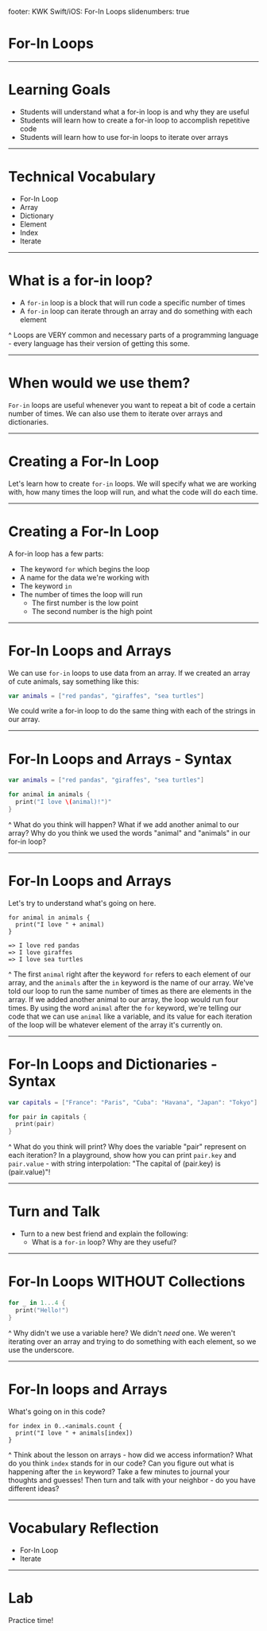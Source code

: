 footer: KWK Swift/iOS: For-In Loops
slidenumbers: true

# For-In Loops

---

# Learning Goals

* Students will understand what a for-in loop is and why they are useful
* Students will learn how to create a for-in loop to accomplish repetitive code
* Students will learn how to use for-in loops to iterate over arrays

---

# Technical Vocabulary

* For-In Loop
* Array
* Dictionary
* Element
* Index
* Iterate

---

# What is a for-in loop?

* A `for-in` loop is a block that will run code a specific number of times
* A `for-in` loop can iterate through an array and do something with each element

^ Loops are VERY common and necessary parts of a programming language - every language has their version of getting this some.

---

# When would we use them?

`For-in` loops are useful whenever you want to repeat a bit of code a certain number of times. We can also use them to iterate over arrays and dictionaries.

---

# Creating a For-In Loop

Let's learn how to create `for-in` loops. We will specify what we are working with, how many times the loop will run, and what the code will do each time.

---

# Creating a For-In Loop

A for-in loop has a few parts:

* The keyword `for` which begins the loop
* A name for the data we're working with
* The keyword `in`
* The number of times the loop will run
  - The first number is the low point
  - The second number is the high point

---

# For-In Loops and Arrays

We can use `for-in` loops to use data from an array. If we created an array of cute animals, say something like this:

```swift
var animals = ["red pandas", "giraffes", "sea turtles"]
```

We could write a for-in loop to do the same thing with each of the strings in our array.

---

# For-In Loops and Arrays - Syntax

```swift
var animals = ["red pandas", "giraffes", "sea turtles"]

for animal in animals {
  print("I love \(animal)!")"
}
```

^ What do you think will happen? What if we add another animal to our array? Why do you think we used the words "animal" and "animals" in our for-in loop?

---

# For-In Loops and Arrays

Let's try to understand what's going on here.

```
for animal in animals {
  print("I love " + animal)
}

=> I love red pandas
=> I love giraffes
=> I love sea turtles
```

^ The first `animal` right after the keyword `for` refers to each element of our array, and the `animals` after the `in` keyword is the name of our array.
We've told our loop to run the same number of times as there are elements in the array. If we added another animal to our array, the loop would run four times.
By using the word `animal` after the `for` keyword, we're telling our code that we can use `animal` like a variable, and its value for each iteration of the loop will be whatever element of the array it's currently on.

---

# For-In Loops and Dictionaries - Syntax

```swift
var capitals = ["France": "Paris", "Cuba": "Havana", "Japan": "Tokyo"]

for pair in capitals {
  print(pair)
}
```

^ What do you think will print? Why does the variable "pair" represent on each iteration?
<MODEL> In a playground, show how you can print `pair.key` and `pair.value` - with string interpolation: 
"The capital of \(pair.key) is \(pair.value)"!

---

# Turn and Talk

* Turn to a new best friend and explain the following:
  - What is a `for-in` loop? Why are they useful?

---

# For-In Loops WITHOUT Collections

```swift
for _ in 1...4 {
  print("Hello!")
}
```

^ Why didn't we use a variable here? We didn't _need_ one. We weren't iterating over an array and trying to do something with each element, so we use the underscore.

---


# For-In loops and Arrays

What's going on in this code?

```
for index in 0..<animals.count {
  print("I love " + animals[index])
}
```

^ Think about the lesson on arrays - how did we access information? What do you think `index` stands for in our code? Can you figure out what is happening after the `in` keyword?
Take a few minutes to journal your thoughts and guesses! Then turn and talk with your neighbor - do you have different ideas?

---

# Vocabulary Reflection

* For-In Loop
* Iterate

---

# Lab

Practice time!
